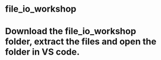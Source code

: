 # file_io_workshop
# Download the file_io_workshop folder, extract the files and open the folder in VS code. 
